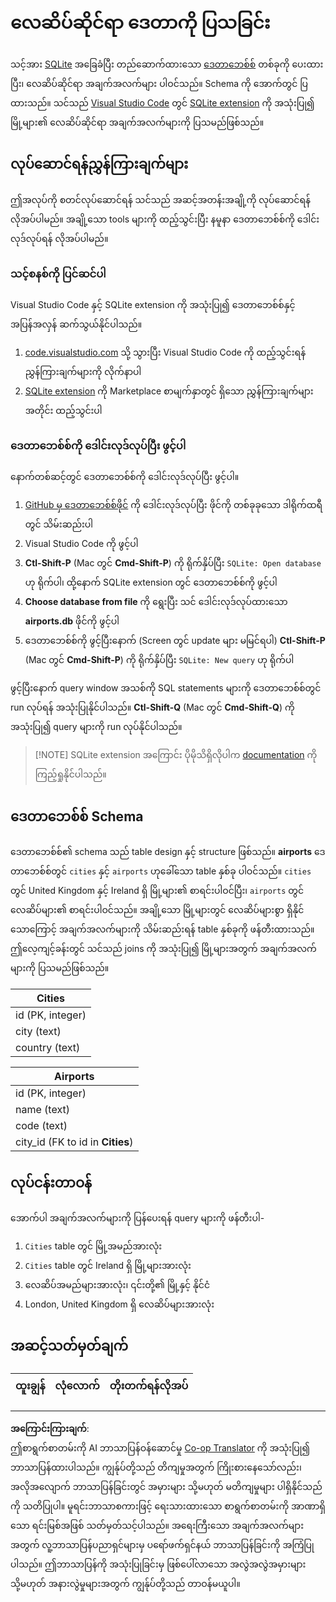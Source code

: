 <!--
CO_OP_TRANSLATOR_METADATA:
{
  "original_hash": "2f2d7693f28e4b2675f275e489dc5aac",
  "translation_date": "2025-08-30T18:14:59+00:00",
  "source_file": "2-Working-With-Data/05-relational-databases/assignment.md",
  "language_code": "my"
}
-->
# လေဆိပ်ဆိုင်ရာ ဒေတာကို ပြသခြင်း

သင့်အား [SQLite](https://sqlite.org/index.html) အခြေခံပြီး တည်ဆောက်ထားသော [ဒေတာဘေစ်စ်](https://raw.githubusercontent.com/Microsoft/Data-Science-For-Beginners/main/2-Working-With-Data/05-relational-databases/airports.db) တစ်ခုကို ပေးထားပြီး၊ လေဆိပ်ဆိုင်ရာ အချက်အလက်များ ပါဝင်သည်။ Schema ကို အောက်တွင် ပြထားသည်။ သင်သည် [Visual Studio Code](https://code.visualstudio.com?WT.mc_id=academic-77958-bethanycheum) တွင် [SQLite extension](https://marketplace.visualstudio.com/items?itemName=alexcvzz.vscode-sqlite&WT.mc_id=academic-77958-bethanycheum) ကို အသုံးပြု၍ မြို့များ၏ လေဆိပ်ဆိုင်ရာ အချက်အလက်များကို ပြသမည်ဖြစ်သည်။

## လုပ်ဆောင်ရန်ညွှန်ကြားချက်များ

ဤအလုပ်ကို စတင်လုပ်ဆောင်ရန် သင်သည် အဆင့်အတန်းအချို့ကို လုပ်ဆောင်ရန် လိုအပ်ပါမည်။ အချို့သော tools များကို ထည့်သွင်းပြီး နမူနာ ဒေတာဘေစ်စ်ကို ဒေါင်းလုဒ်လုပ်ရန် လိုအပ်ပါမည်။

### သင့်စနစ်ကို ပြင်ဆင်ပါ

Visual Studio Code နှင့် SQLite extension ကို အသုံးပြု၍ ဒေတာဘေစ်စ်နှင့် အပြန်အလှန် ဆက်သွယ်နိုင်ပါသည်။

1. [code.visualstudio.com](https://code.visualstudio.com?WT.mc_id=academic-77958-bethanycheum) သို့ သွားပြီး Visual Studio Code ကို ထည့်သွင်းရန် ညွှန်ကြားချက်များကို လိုက်နာပါ
1. [SQLite extension](https://marketplace.visualstudio.com/items?itemName=alexcvzz.vscode-sqlite&WT.mc_id=academic-77958-bethanycheum) ကို Marketplace စာမျက်နှာတွင် ရှိသော ညွှန်ကြားချက်များအတိုင်း ထည့်သွင်းပါ

### ဒေတာဘေစ်စ်ကို ဒေါင်းလုဒ်လုပ်ပြီး ဖွင့်ပါ

နောက်တစ်ဆင့်တွင် ဒေတာဘေစ်စ်ကို ဒေါင်းလုဒ်လုပ်ပြီး ဖွင့်ပါ။

1. [GitHub မှ ဒေတာဘေစ်စ်ဖိုင်](https://raw.githubusercontent.com/Microsoft/Data-Science-For-Beginners/main/2-Working-With-Data/05-relational-databases/airports.db) ကို ဒေါင်းလုဒ်လုပ်ပြီး ဖိုင်ကို တစ်ခုခုသော ဒါရိုက်ထရီတွင် သိမ်းဆည်းပါ
1. Visual Studio Code ကို ဖွင့်ပါ
1. **Ctl-Shift-P** (Mac တွင် **Cmd-Shift-P**) ကို ရိုက်နှိပ်ပြီး `SQLite: Open database` ဟု ရိုက်ပါ၊ ထို့နောက် SQLite extension တွင် ဒေတာဘေစ်စ်ကို ဖွင့်ပါ
1. **Choose database from file** ကို ရွေးပြီး သင် ဒေါင်းလုဒ်လုပ်ထားသော **airports.db** ဖိုင်ကို ဖွင့်ပါ
1. ဒေတာဘေစ်စ်ကို ဖွင့်ပြီးနောက် (Screen တွင် update များ မမြင်ရပါ) **Ctl-Shift-P** (Mac တွင် **Cmd-Shift-P**) ကို ရိုက်နှိပ်ပြီး `SQLite: New query` ဟု ရိုက်ပါ

ဖွင့်ပြီးနောက် query window အသစ်ကို SQL statements များကို ဒေတာဘေစ်စ်တွင် run လုပ်ရန် အသုံးပြုနိုင်ပါသည်။ **Ctl-Shift-Q** (Mac တွင် **Cmd-Shift-Q**) ကို အသုံးပြု၍ query များကို run လုပ်နိုင်ပါသည်။

> [!NOTE] SQLite extension အကြောင်း ပိုမိုသိရှိလိုပါက [documentation](https://marketplace.visualstudio.com/items?itemName=alexcvzz.vscode-sqlite&WT.mc_id=academic-77958-bethanycheum) ကို ကြည့်ရှုနိုင်ပါသည်။

## ဒေတာဘေစ်စ် Schema

ဒေတာဘေစ်စ်၏ schema သည် table design နှင့် structure ဖြစ်သည်။ **airports** ဒေတာဘေစ်စ်တွင် `cities` နှင့် `airports` ဟုခေါ်သော table နှစ်ခု ပါဝင်သည်။ `cities` တွင် United Kingdom နှင့် Ireland ရှိ မြို့များ၏ စာရင်းပါဝင်ပြီး၊ `airports` တွင် လေဆိပ်များ၏ စာရင်းပါဝင်သည်။ အချို့သော မြို့များတွင် လေဆိပ်များစွာ ရှိနိုင်သောကြောင့် အချက်အလက်များကို သိမ်းဆည်းရန် table နှစ်ခုကို ဖန်တီးထားသည်။ ဤလေ့ကျင့်ခန်းတွင် သင်သည် joins ကို အသုံးပြု၍ မြို့များအတွက် အချက်အလက်များကို ပြသမည်ဖြစ်သည်။

| Cities           |
| ---------------- |
| id (PK, integer) |
| city (text)      |
| country (text)   |

| Airports                         |
| -------------------------------- |
| id (PK, integer)                 |
| name (text)                      |
| code (text)                      |
| city_id (FK to id in **Cities**) |

## လုပ်ငန်းတာဝန်

အောက်ပါ အချက်အလက်များကို ပြန်ပေးရန် query များကို ဖန်တီးပါ-

1. `Cities` table တွင် မြို့အမည်အားလုံး
1. `Cities` table တွင် Ireland ရှိ မြို့များအားလုံး
1. လေဆိပ်အမည်များအားလုံး၊ ၎င်းတို့၏ မြို့နှင့် နိုင်ငံ
1. London, United Kingdom ရှိ လေဆိပ်များအားလုံး

## အဆင့်သတ်မှတ်ချက်

| ထူးချွန် | လုံလောက် | တိုးတက်ရန်လိုအပ် |
| --------- | -------- | ---------------- |

---

**အကြောင်းကြားချက်**:  
ဤစာရွက်စာတမ်းကို AI ဘာသာပြန်ဝန်ဆောင်မှု [Co-op Translator](https://github.com/Azure/co-op-translator) ကို အသုံးပြု၍ ဘာသာပြန်ထားပါသည်။ ကျွန်ုပ်တို့သည် တိကျမှုအတွက် ကြိုးစားနေသော်လည်း၊ အလိုအလျောက် ဘာသာပြန်ခြင်းတွင် အမှားများ သို့မဟုတ် မတိကျမှုများ ပါရှိနိုင်သည်ကို သတိပြုပါ။ မူရင်းဘာသာစကားဖြင့် ရေးသားထားသော စာရွက်စာတမ်းကို အာဏာရှိသော ရင်းမြစ်အဖြစ် သတ်မှတ်သင့်ပါသည်။ အရေးကြီးသော အချက်အလက်များအတွက် လူ့ဘာသာပြန်ပညာရှင်များမှ ပရော်ဖက်ရှင်နယ် ဘာသာပြန်ခြင်းကို အကြံပြုပါသည်။ ဤဘာသာပြန်ကို အသုံးပြုခြင်းမှ ဖြစ်ပေါ်လာသော အလွဲအလွဲအမှားများ သို့မဟုတ် အနားလွဲမှုများအတွက် ကျွန်ုပ်တို့သည် တာဝန်မယူပါ။